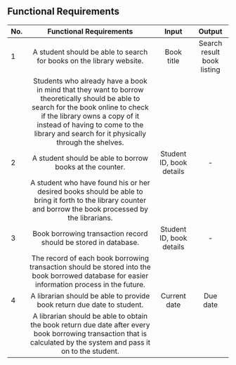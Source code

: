 ## Functional Requirements

|  No.  |                                                                                                                       Functional Requirements                                                                                                                       |           Input          |           Output           |
|-------|:-------------------------------------------------------------------------------------------------------------------------------------------------------------------------------------------------------------------------------------------------------------------:|:------------------------:|:--------------------------:|
|   1   | A student should be able to search for books on the library website.                                                                                                                                                                                                |        Book title        | Search result book listing |
|       | Students who already have a book in mind that they want to borrow theoretically should be  able to search for the book online to check if the library owns a copy of it instead of having  to come to the library and search for it physically through the shelves. |                          |                            |
|   2   | A student should be able to borrow books at the counter.                                                                                                                                                                                                            | Student ID, book details |              -             |
|       | A student who have found his or her desired books should be able to bring it forth to the  library counter and borrow the book processed by the librarians.                                                                                                         |                          |                            |
|   3   | Book borrowing transaction record should be stored in database.                                                                                                                                                                                                     | Student ID, book details |              -             |
|       | The record of each book borrowing transaction should be stored into the book borrowed database  for easier information process in the future.                                                                                                                       |                          |                            |
|   4   | A librarian should be able to provide book return due date to student.                                                                                                                                                                                              |       Current date       |          Due date          |
|       | A librarian should be able to obtain the book return due date after every book borrowing  transaction that is calculated by the system and pass it on to the student.                                                                                               |                          |                            |
